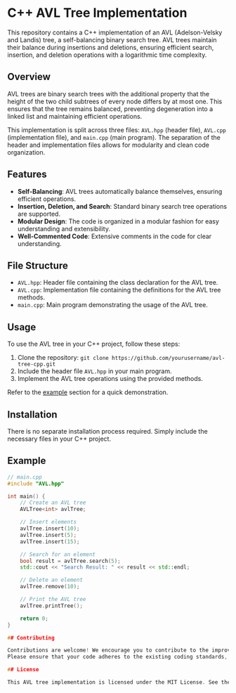 # C++ AVL Tree Implementation

This repository contains a C++ implementation of an AVL (Adelson-Velsky and Landis) tree, a self-balancing binary search tree. AVL trees maintain their balance during insertions and deletions, ensuring efficient search, insertion, and deletion operations with a logarithmic time complexity.

## Overview

AVL trees are binary search trees with the additional property that the height of the two child subtrees of every node differs by at most one. This ensures that the tree remains balanced, preventing degeneration into a linked list and maintaining efficient operations.

This implementation is split across three files: `AVL.hpp` (header file), `AVL.cpp` (implementation file), and `main.cpp` (main program). The separation of the header and implementation files allows for modularity and clean code organization.

## Features

- **Self-Balancing**: AVL trees automatically balance themselves, ensuring efficient operations.
- **Insertion, Deletion, and Search**: Standard binary search tree operations are supported.
- **Modular Design**: The code is organized in a modular fashion for easy understanding and extensibility.
- **Well-Commented Code**: Extensive comments in the code for clear understanding.

## File Structure

- `AVL.hpp`: Header file containing the class declaration for the AVL tree.
- `AVL.cpp`: Implementation file containing the definitions for the AVL tree methods.
- `main.cpp`: Main program demonstrating the usage of the AVL tree.

## Usage

To use the AVL tree in your C++ project, follow these steps:

1. Clone the repository: `git clone https://github.com/yourusername/avl-tree-cpp.git`
2. Include the header file `AVL.hpp` in your main program.
3. Implement the AVL tree operations using the provided methods.

Refer to the [example](#example) section for a quick demonstration.

## Installation

There is no separate installation process required. Simply include the necessary files in your C++ project.

## Example

```cpp
// main.cpp
#include "AVL.hpp"

int main() {
    // Create an AVL tree
    AVLTree<int> avlTree;

    // Insert elements
    avlTree.insert(10);
    avlTree.insert(5);
    avlTree.insert(15);

    // Search for an element
    bool result = avlTree.search(5);
    std::cout << "Search Result: " << result << std::endl;

    // Delete an element
    avlTree.remove(10);

    // Print the AVL tree
    avlTree.printTree();

    return 0;
}

## Contributing

Contributions are welcome! We encourage you to contribute to the improvement of this AVL tree implementation. To contribute, please follow these guidelines:
Please ensure that your code adheres to the existing coding standards, and include appropriate tests for new features.

## License

This AVL tree implementation is licensed under the MIT License. See the [LICENSE](LICENSE) file for details.
